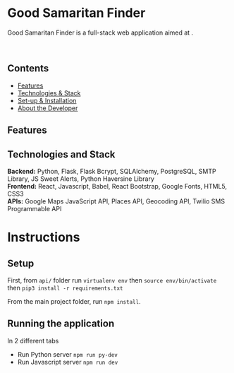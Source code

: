 # Good Samaritan Finder

Good Samaritan Finder is a full-stack web application aimed at .

<br> 

## Contents 
* [Features](#features)
* [Technologies & Stack](#techstack)
* [Set-up & Installation](#installation)
* [About the Developer](#aboutme)

## <a name="features"></a> Features


## <a name="techstack"></a> Technologies and Stack
**Backend:**
Python, Flask, Flask Bcrypt, SQLAlchemy, PostgreSQL, SMTP Library, JS Sweet Alerts,
Python Haversine Library <br>
**Frontend:**
React, Javascript, Babel, React Bootstrap, Google Fonts, HTML5, CSS3 <br>
**APIs:**
Google Maps JavaScript API, Places API, Geocoding API, Twilio SMS Programmable API


# Instructions

## Setup

First, from `api/` folder run `virtualenv env` then `source env/bin/activate` then
`pip3 install -r requirements.txt`

From the main project folder, run `npm install`.

## Running the application

In 2 different tabs

- Run Python server `npm run py-dev`
- Run Javascript server `npm run dev`
